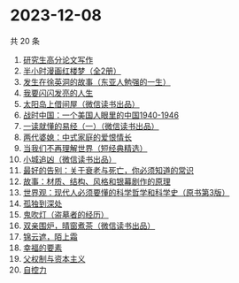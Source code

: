 # 2023-12-08

共 20 条

<!-- BEGIN WEREAD -->
<!-- 最后更新时间 2023-12-08 00:07:59 +0800 -->
1. [研究生高分论文写作](https://weread.qq.com/web/bookDetail/f2032ec0813ab6ebbg017e0b)
1. [半小时漫画红楼梦（全2册）](https://weread.qq.com/web/bookDetail/2c432520813ab85f8g0186ca)
1. [发生在徐英洞的故事（东亚人勉强的一生）](https://weread.qq.com/web/bookDetail/7af32e20813ab85cfg018ae8)
1. [我要闪闪发亮的人生](https://weread.qq.com/web/bookDetail/28132540813ab7b1bg010786)
1. [太阳岛上借间屋（微信读书出品）](https://weread.qq.com/web/bookDetail/07032f00813ab85d2g0157f3)
1. [战时中国：一个美国人眼里的中国1940-1946](https://weread.qq.com/web/bookDetail/42732e90813ab6c6bg011ada)
1. [一读就懂的易经（一）（微信读书出品）](https://weread.qq.com/web/bookDetail/89d32d90813ab85c3g010752)
1. [两代婆媳：中式家庭的爱恨情长](https://weread.qq.com/web/bookDetail/8b532c00813ab84e4g0139ee)
1. [当我们不再理解世界（短经典精选）](https://weread.qq.com/web/bookDetail/c0332960813ab726bg0195c3)
1. [小城追凶（微信读书出品）](https://weread.qq.com/web/bookDetail/01532ef0813ab85b2g019a45)
1. [最好的告别：关于衰老与死亡，你必须知道的常识](https://weread.qq.com/web/bookDetail/088328d05a9b5608888931f)
1. [故事：材质、结构、风格和银幕剧作的原理](https://weread.qq.com/web/bookDetail/0473270058addd047f1f76a)
1. [世界观：现代人必须要懂的科学哲学和科学史（原书第3版）](https://weread.qq.com/web/bookDetail/61f322a071fac4b261f20c8)
1. [孤独到深处](https://weread.qq.com/web/bookDetail/93332dc0720562aa933667d)
1. [鬼吹灯（盗墓者的经历）](https://weread.qq.com/web/bookDetail/c8532e60581277c852d02a1)
1. [双亲围炉，晴窗煮茶（微信读书出品）](https://weread.qq.com/web/bookDetail/96032d30813ab85a5g015bc0)
1. [锦云遮，陌上霜](https://weread.qq.com/web/bookDetail/43032970813ab68c2g019e81)
1. [幸福的要素](https://weread.qq.com/web/bookDetail/14132580813ab726cg018864)
1. [父权制与资本主义](https://weread.qq.com/web/bookDetail/40432a70813ab6d8bg015213)
1. [自控力](https://weread.qq.com/web/bookDetail/d2f32b705cc7f2d2ff135f6)
<!-- END WEREAD -->